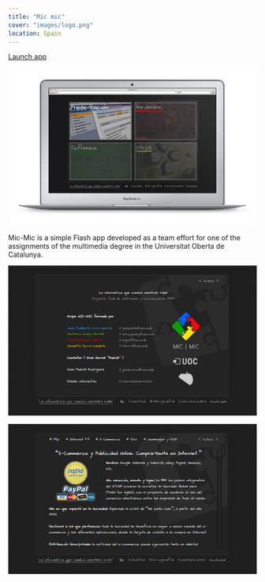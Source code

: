 ```yaml
---
title: "Mic mic"
cover: "images/logo.png"
location: Spain
---
```


<p class="work-links">
<a class="btn icon icon-external" href="http://work.joanmira.com/desktop/mic-mic/" target="_blank">Launch app</a>
</p>

![](./images/1.jpg)

Mic-Mic is a simple Flash app developed as a team effort for one of the assignments of the multimedia degree in the Universitat Oberta de Catalunya.

![](./images/2.jpg)

![](./images/3.jpg)
